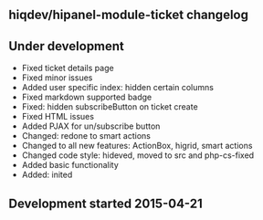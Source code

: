 hiqdev/hipanel-module-ticket changelog
--------------------------------------

## Under development

- Fixed ticket details page
- Fixed minor issues
- Added user specific index: hidden certain columns
- Fixed markdown supported badge
- Fixed: hidden subscribeButton on ticket create
- Fixed HTML issues
- Added PJAX for un/subscribe button
- Changed: redone to smart actions
- Changed to all new features: ActionBox, higrid, smart actions
- Changed code style: hideved, moved to src and php-cs-fixed
- Added basic functionality
- Added: inited

## Development started 2015-04-21

